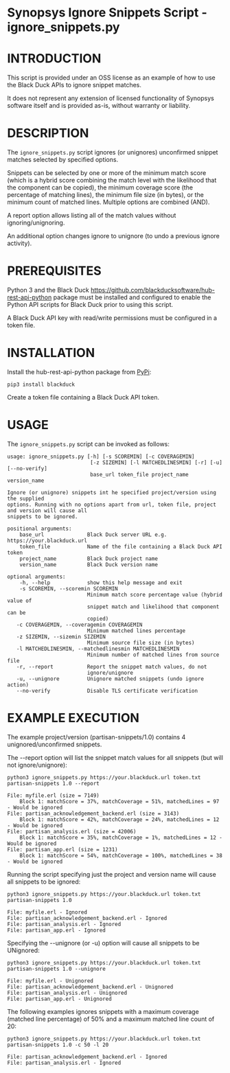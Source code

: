 # Synopsys Ignore Snippets Script - ignore_snippets.py
# INTRODUCTION

This script is provided under an OSS license as an example of how to use the Black Duck APIs to ignore snippet matches.

It does not represent any extension of licensed functionality of Synopsys software itself and is provided as-is, without warranty or liability.

# DESCRIPTION

The `ignore_snippets.py` script ignores (or unignores) unconfirmed snippet matches selected by specified options.

Snippets can be selected by one or more of the minimum match score (which is a hybrid score combining the match level with the likelihood that the component can be copied), the minimum coverage score (the percentage of matching lines), the minimum file size (in bytes), or the minimum count of matched lines. Multiple options are combined (AND).

A report option allows listing all of the match values without ignoring/unignoring.

An additional option changes ignore to unignore (to undo a previous ignore activity).

# PREREQUISITES

Python 3 and the Black Duck https://github.com/blackducksoftware/hub-rest-api-python package must be installed and configured to enable the Python API scripts for Black Duck prior to using this script.

A Black Duck API key with read/write permissions must be configured in a token file.

# INSTALLATION

Install the hub-rest-api-python package from [PyPi](https://pypi.org/project/blackduck/):

    pip3 install blackduck

Create a token file containing a Black Duck API token.

# USAGE

The `ignore_snippets.py` script can be invoked as follows:

    usage: ignore_snippets.py [-h] [-s SCOREMIN] [-c COVERAGEMIN]
                               [-z SIZEMIN] [-l MATCHEDLINESMIN] [-r] [-u] [--no-verify]
                               base_url token_file project_name version_name
                               
    Ignore (or unignore) snippets int he specified project/version using the supplied
    options. Running with no options apart from url, token file, project and version will cause all
    snippets to be ignored.

    positional arguments:
        base_url              Black Duck server URL e.g. https://your.blackduck.url
        token_file            Name of the file containing a Black Duck API token
        project_name          Black Duck project name
        version_name          Black Duck version name

    optional arguments:
        -h, --help            show this help message and exit
        -s SCOREMIN, --scoremin SCOREMIN
                              Minimum match score percentage value (hybrid value of
                              snippet match and likelihood that component can be
                              copied)
       -c COVERAGEMIN, --coveragemin COVERAGEMIN
                              Minimum matched lines percentage
       -z SIZEMIN, --sizemin SIZEMIN
                              Minimum source file size (in bytes)
       -l MATCHEDLINESMIN, --matchedlinesmin MATCHEDLINESMIN
                              Minimum number of matched lines from source file
       -r, --report           Report the snippet match values, do not
                              ignore/unignore
       -u, --unignore         Unignore matched snippets (undo ignore action)
       --no-verify            Disable TLS certificate verification

# EXAMPLE EXECUTION

The example project/version (partisan-snippets/1.0) contains 4 unignored/unconfirmed snippets.

The --report option will list the snippet match values for all snippets (but will not ignore/unignore):

    python3 ignore_snippets.py https://your.blackduck.url token.txt partisan-snippets 1.0 --report
    
    File: myfile.erl (size = 7149)
        Block 1: matchScore = 37%, matchCoverage = 51%, matchedLines = 97 - Would be ignored
    File: partisan_acknowledgement_backend.erl (size = 3143)
        Block 1: matchScore = 42%, matchCoverage = 24%, matchedLines = 12 - Would be ignored
    File: partisan_analysis.erl (size = 42006)
        Block 1: matchScore = 35%, matchCoverage = 1%, matchedLines = 12 - Would be ignored
    File: partisan_app.erl (size = 1231)
        Block 1: matchScore = 54%, matchCoverage = 100%, matchedLines = 38 - Would be ignored

Running the script specifying just the project and version name will cause all snippets to be ignored:

    python3 ignore_snippets.py https://your.blackduck.url token.txt partisan-snippets 1.0
    
    File: myfile.erl - Ignored
    File: partisan_acknowledgement_backend.erl - Ignored
    File: partisan_analysis.erl - Ignored
    File: partisan_app.erl - Ignored

Specifying the --unignore (or -u) option will cause all snippets to be UNignored:

    python3 ignore_snippets.py https://your.blackduck.url token.txt partisan-snippets 1.0 --unignore
    
    File: myfile.erl - Unignored
    File: partisan_acknowledgement_backend.erl - Unignored
    File: partisan_analysis.erl - Unignored
    File: partisan_app.erl - Unignored
    
The following examples ignores snippets with a maximum coverage (matched line percentage) of 50% and a maximum matched line count of 20:

    python3 ignore_snippets.py https://your.blackduck.url token.txt partisan-snippets 1.0 -c 50 -l 20

    File: partisan_acknowledgement_backend.erl - Ignored
    File: partisan_analysis.erl - Ignored
